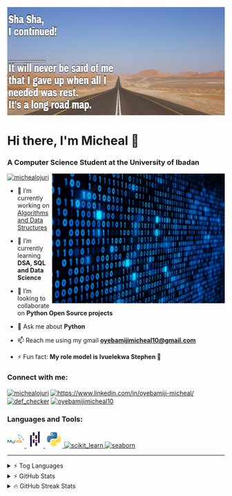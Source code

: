 <img src="https://github.com/Oyebamiji-Micheal/Oyebamiji-Micheal/blob/master/images%20and%20gifs/roadmap%20resized.jpeg" height="250" width="900">
<h1 align="left">Hi there, I'm Micheal 👋</h1>
<h3 align="left">A Computer Science Student at the University of Ibadan</h3>

<img align="right" alt="Coding" src= "https://github.com/Oyebamiji-Micheal/Oyebamiji-Micheal/blob/master/images%20and%20gifs/binary%20codegif.gif" height="300"  width="400">

<p align="left"> <a href="https://twitter.com/michealojuri" target="blank"><img src="https://img.shields.io/twitter/follow/michealojuri?logo=twitter&style=for-the-badge" alt="michealojuri" /></a> </p>

- 🔭 I’m currently working on [Algorithms and Data Structures](https://github.com/Oyebamiji-Micheal/100-Days-of-LeetCode)

- 🌱 I’m currently learning **DSA, SQL and Data Science**

- 👯 I’m looking to collaborate on **Python Open Source projects**

- 💬 Ask me about **Python**

- 📫 Reach me using my gmail **oyebamijimicheal10@gmail.com**

- ⚡ Fun fact: **My role model is Ivuelekwa Stephen 🤫**

<h3 align="left">Connect with me:</h3>
<p align="left">
<a href="https://twitter.com/michealojuri" target="blank"><img align="center" src="https://raw.githubusercontent.com/rahuldkjain/github-profile-readme-generator/master/src/images/icons/Social/twitter.svg" alt="michealojuri" height="30" width="40" /></a>
<a href="https://linkedin.com/in/https://www.linkedin.com/in/oyebamiji-micheal/" target="blank"><img align="center" src="https://raw.githubusercontent.com/rahuldkjain/github-profile-readme-generator/master/src/images/icons/Social/linked-in-alt.svg" alt="https://www.linkedin.com/in/oyebamiji-micheal/" height="30" width="40" /></a>
<a href="https://codeforces.com/profile/def_checker" target="blank"><img align="center" src="https://raw.githubusercontent.com/rahuldkjain/github-profile-readme-generator/master/src/images/icons/Social/codeforces.svg" alt="def_checker" height="30" width="40" /></a>
<a href="https://www.leetcode.com/oyebamijimicheal10" target="blank"><img align="center" src="https://raw.githubusercontent.com/rahuldkjain/github-profile-readme-generator/master/src/images/icons/Social/leet-code.svg" alt="oyebamijimicheal10" height="30" width="40" /></a>
</p>

<h3 align="left">Languages and Tools:</h3>
<p align="left"> <a href="https://www.mysql.com/" target="_blank" rel="noreferrer"> <img src="https://raw.githubusercontent.com/devicons/devicon/master/icons/mysql/mysql-original-wordmark.svg" alt="mysql" width="40" height="40"/> </a> <a href="https://pandas.pydata.org/" target="_blank" rel="noreferrer"> <img src="https://raw.githubusercontent.com/devicons/devicon/2ae2a900d2f041da66e950e4d48052658d850630/icons/pandas/pandas-original.svg" alt="pandas" width="40" height="40"/> </a> <a href="https://www.python.org" target="_blank" rel="noreferrer"> <img src="https://raw.githubusercontent.com/devicons/devicon/master/icons/python/python-original.svg" alt="python" width="40" height="40"/> </a> <a href="https://scikit-learn.org/" target="_blank" rel="noreferrer"> <img src="https://upload.wikimedia.org/wikipedia/commons/0/05/Scikit_learn_logo_small.svg" alt="scikit_learn" width="40" height="40"/> </a> <a href="https://seaborn.pydata.org/" target="_blank" rel="noreferrer"> <img src="https://th.bing.com/th/id/R.ba712d613753a957833a21e5088cafaf?rik=0HT2pXb7djEbrA&pid=ImgRaw&r=0" alt="seaborn" width="40" height="40"/> </a> </p>

-----

<details>
<summary>
⚡ Tog Languages
</summary>

## [![Top Langs](https://github-readme-stats.vercel.app/api/top-langs/?username=oyebamiji-micheal&layout=compact&theme=github_dark)](https://github.com/anuraghazra/github-readme-stats) 
</details>

<details>
<summary>
⚡ GitHub Stats
</summary>

## ![Oyebamiji Micheal's GitHub stats](https://github-readme-stats.vercel.app/api?username=oyebamiji-micheal&show_icons=true&theme=github_dark)
</details>

<details>
<summary>
🔥 GitHub Streak Stats 
</summary>

## ![Oyebamiji Micheal's GitHub stats](https://github-readme-streak-stats.herokuapp.com/?user=oyebamiji-micheal&show_icons=true&theme=algolia)
</details>
